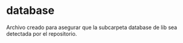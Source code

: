 # database
Archivo creado para asegurar que la subcarpeta database de lib sea detectada por el repositorio.